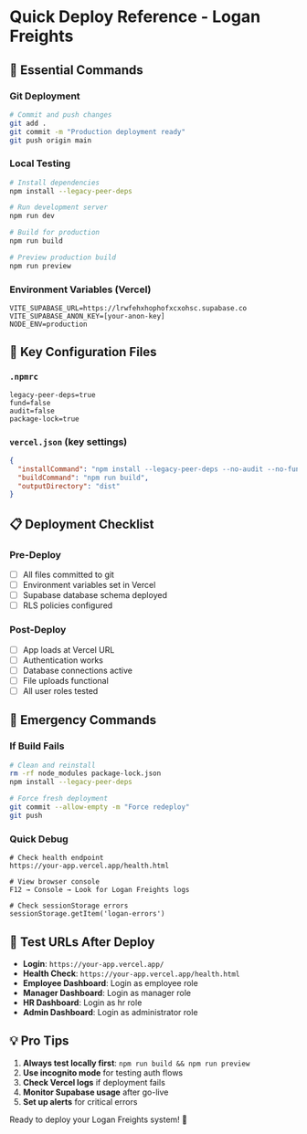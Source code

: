 # Quick Deploy Reference - Logan Freights

## 🚀 Essential Commands

### Git Deployment
```bash
# Commit and push changes
git add .
git commit -m "Production deployment ready"
git push origin main
```

### Local Testing
```bash
# Install dependencies
npm install --legacy-peer-deps

# Run development server
npm run dev

# Build for production
npm run build

# Preview production build
npm run preview
```

### Environment Variables (Vercel)
```
VITE_SUPABASE_URL=https://lrwfehxhophofxcxohsc.supabase.co
VITE_SUPABASE_ANON_KEY=[your-anon-key]
NODE_ENV=production
```

## 🔧 Key Configuration Files

### `.npmrc`
```
legacy-peer-deps=true
fund=false
audit=false
package-lock=true
```

### `vercel.json` (key settings)
```json
{
  "installCommand": "npm install --legacy-peer-deps --no-audit --no-fund",
  "buildCommand": "npm run build",
  "outputDirectory": "dist"
}
```

## 📋 Deployment Checklist

### Pre-Deploy
- [ ] All files committed to git
- [ ] Environment variables set in Vercel
- [ ] Supabase database schema deployed
- [ ] RLS policies configured

### Post-Deploy
- [ ] App loads at Vercel URL
- [ ] Authentication works
- [ ] Database connections active
- [ ] File uploads functional
- [ ] All user roles tested

## 🚨 Emergency Commands

### If Build Fails
```bash
# Clean and reinstall
rm -rf node_modules package-lock.json
npm install --legacy-peer-deps

# Force fresh deployment
git commit --allow-empty -m "Force redeploy"
git push
```

### Quick Debug
```
# Check health endpoint
https://your-app.vercel.app/health.html

# View browser console
F12 → Console → Look for Logan Freights logs

# Check sessionStorage errors
sessionStorage.getItem('logan-errors')
```

## 🎯 Test URLs After Deploy

- **Login**: `https://your-app.vercel.app/`
- **Health Check**: `https://your-app.vercel.app/health.html`
- **Employee Dashboard**: Login as employee role
- **Manager Dashboard**: Login as manager role
- **HR Dashboard**: Login as hr role
- **Admin Dashboard**: Login as administrator role

## 💡 Pro Tips

1. **Always test locally first**: `npm run build && npm run preview`
2. **Use incognito mode** for testing auth flows
3. **Check Vercel logs** if deployment fails
4. **Monitor Supabase usage** after go-live
5. **Set up alerts** for critical errors

Ready to deploy your Logan Freights system! 🚛